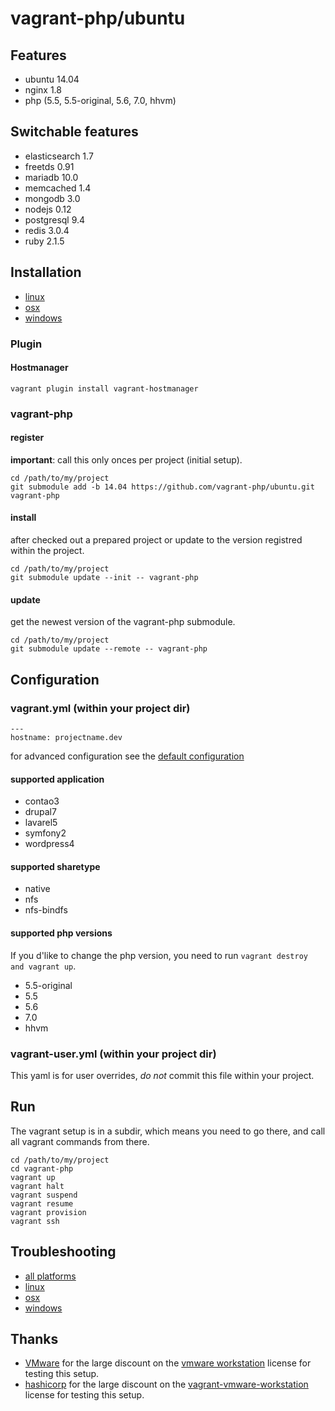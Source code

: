 # vagrant-php/ubuntu

## Features

 * ubuntu 14.04
 * nginx 1.8
 * php (5.5, 5.5-original, 5.6, 7.0, hhvm)

## Switchable features

 * elasticsearch 1.7
 * freetds 0.91
 * mariadb 10.0
 * memcached 1.4
 * mongodb 3.0
 * nodejs 0.12
 * postgresql 9.4
 * redis 3.0.4
 * ruby 2.1.5

## Installation

 * [linux][1]
 * [osx][2]
 * [windows][3]

### Plugin

#### Hostmanager

```{.sh}
vagrant plugin install vagrant-hostmanager
```

### vagrant-php

#### register

**important**: call this only onces per project (initial setup).

```{.sh}
cd /path/to/my/project
git submodule add -b 14.04 https://github.com/vagrant-php/ubuntu.git vagrant-php
```

#### install

after checked out a prepared project or update to the version registred within the project.

```{.sh}
cd /path/to/my/project
git submodule update --init -- vagrant-php
```

#### update

get the newest version of the vagrant-php submodule.

```{.sh}
cd /path/to/my/project
git submodule update --remote -- vagrant-php
```

## Configuration

### vagrant.yml (within your project dir)

```{.yml}
---
hostname: projectname.dev
```

for advanced configuration see the [default configuration][4]

#### supported application

 * contao3
 * drupal7
 * lavarel5
 * symfony2
 * wordpress4

#### supported sharetype

 * native
 * nfs
 * nfs-bindfs

#### supported php versions

If you d'like to change the php version, you need to run `vagrant destroy and vagrant up`.

 * 5.5-original
 * 5.5
 * 5.6
 * 7.0
 * hhvm

### vagrant-user.yml (within your project dir)

This yaml is for user overrides, *do not* commit this file within your project.

## Run

The vagrant setup is in a subdir, which means you need to go there, and call all vagrant commands from there.

```{.sh}
cd /path/to/my/project
cd vagrant-php
vagrant up
vagrant halt
vagrant suspend
vagrant resume
vagrant provision
vagrant ssh
```

## Troubleshooting

 * [all platforms][6]
 * [linux][7]
 * [osx][8]
 * [windows][9]

## Thanks

 * [VMware][10] for the large discount on the [vmware workstation][11] license for testing this setup.
 * [hashicorp][12] for the large discount on the [vagrant-vmware-workstation][13] license for testing this setup.

[1]: doc/installation/linux.md
[2]: doc/installation/osx.md
[3]: doc/installation/windows.md
[4]: vagrant-default.yml
[6]: doc/troubleshooting/allplatforms.md
[7]: doc/troubleshooting/linux.md
[8]: doc/troubleshooting/osx.md
[9]: doc/troubleshooting/windows.md
[10]: https://www.vmware.com
[11]: https://www.vmware.com/products/workstation/features.html
[12]: https://hashicorp.com
[13]: https://www.vagrantup.com/vmware#buy-now
